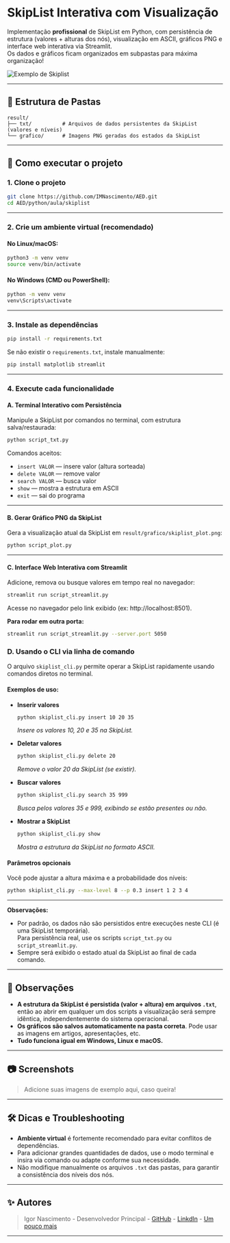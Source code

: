 # SkipList Interativa com Visualização

Implementação **profissional** de SkipList em Python, com persistência de estrutura (valores + alturas dos nós), visualização em ASCII, gráficos PNG e interface web interativa via Streamlit.  
Os dados e gráficos ficam organizados em subpastas para máxima organização!

![Exemplo de Skiplist](https://github.com/user-attachments/assets/4060e128-8115-4d0a-8482-af6860557bba)

---

## 📂 Estrutura de Pastas

```
result/
├── txt/          # Arquivos de dados persistentes da SkipList (valores e níveis)
└── grafico/      # Imagens PNG geradas dos estados da SkipList
```

---

## 🚀 Como executar o projeto

### 1. Clone o projeto

```bash
git clone https://github.com/IMNascimento/AED.git
cd AED/python/aula/skiplist
```

---

### 2. Crie um ambiente virtual (recomendado)

#### **No Linux/macOS:**

```bash
python3 -m venv venv
source venv/bin/activate
```

#### **No Windows (CMD ou PowerShell):**

```bash
python -m venv venv
venv\Scripts\activate
```

---

### 3. Instale as dependências

```bash
pip install -r requirements.txt
```

Se não existir o `requirements.txt`, instale manualmente:

```bash
pip install matplotlib streamlit
```

---

### 4. Execute cada funcionalidade

#### **A. Terminal Interativo com Persistência**

Manipule a SkipList por comandos no terminal, com estrutura salva/restaurada:

```bash
python script_txt.py
```
Comandos aceitos:
- `insert VALOR` — insere valor (altura sorteada)
- `delete VALOR` — remove valor
- `search VALOR` — busca valor
- `show` — mostra a estrutura em ASCII
- `exit` — sai do programa

---

#### **B. Gerar Gráfico PNG da SkipList**

Gera a visualização atual da SkipList em `result/grafico/skiplist_plot.png`:

```bash
python script_plot.py
```

---

#### **C. Interface Web Interativa com Streamlit**

Adicione, remova ou busque valores em tempo real no navegador:

```bash
streamlit run script_streamlit.py
```

Acesse no navegador pelo link exibido (ex: http://localhost:8501).

**Para rodar em outra porta:**
```bash
streamlit run script_streamlit.py --server.port 5050
```

### D. Usando o CLI via linha de comando

O arquivo `skiplist_cli.py` permite operar a SkipList rapidamente usando comandos diretos no terminal.

#### Exemplos de uso:

- **Inserir valores**
    ```bash
    python skiplist_cli.py insert 10 20 35
    ```
    *Insere os valores 10, 20 e 35 na SkipList.*

- **Deletar valores**
    ```bash
    python skiplist_cli.py delete 20
    ```
    *Remove o valor 20 da SkipList (se existir).*

- **Buscar valores**
    ```bash
    python skiplist_cli.py search 35 999
    ```
    *Busca pelos valores 35 e 999, exibindo se estão presentes ou não.*

- **Mostrar a SkipList**
    ```bash
    python skiplist_cli.py show
    ```
    *Mostra a estrutura da SkipList no formato ASCII.*

#### Parâmetros opcionais

Você pode ajustar a altura máxima e a probabilidade dos níveis:

```bash
python skiplist_cli.py --max-level 8 --p 0.3 insert 1 2 3 4
```

---

**Observações:**
- Por padrão, os dados não são persistidos entre execuções neste CLI (é uma SkipList temporária).  
  Para persistência real, use os scripts `script_txt.py` ou `script_streamlit.py`.
- Sempre será exibido o estado atual da SkipList ao final de cada comando.


---

## 📑 Observações

- **A estrutura da SkipList é persistida (valor + altura) em arquivos `.txt`**, então ao abrir em qualquer um dos scripts a visualização será sempre idêntica, independentemente do sistema operacional.
- **Os gráficos são salvos automaticamente na pasta correta**. Pode usar as imagens em artigos, apresentações, etc.
- **Tudo funciona igual em Windows, Linux e macOS.**

---

## 📷 Screenshots

> Adicione suas imagens de exemplo aqui, caso queira!

---

## 🛠️ Dicas e Troubleshooting

- **Ambiente virtual** é fortemente recomendado para evitar conflitos de dependências.
- Para adicionar grandes quantidades de dados, use o modo terminal e insira via comando ou adapte conforme sua necessidade.
- Não modifique manualmente os arquivos `.txt` das pastas, para garantir a consistência dos níveis dos nós.

---

## ✨ Autores

> Igor Nascimento - Desenvolvedor Principal - [GitHub](https://github.com/IMNascimento) - [LinkdIn](https://www.linkedin.com/in/igor-m-nascimento/) - [Um pouco mais](https://imnascimento.github.io/Portifolio/)

---
